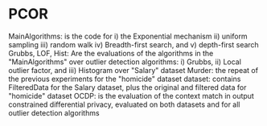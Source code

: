 # PCOR
MainAlgorithms: is the code for i) the Exponential mechanism ii) uniform sampling iii) random walk iv) Breadth-first search, and v) depth-first search
Grubbs, LOF, Hist: Are the evaluations of the algorithms in the "MainAlgorithms" over outlier detection algorithms: i) Grubbs, ii) Local outlier factor, and iii) Histogram
over "Salary" dataset
Murder: the repeat of the previous experiments for the "homicide" dataset
dataset: contains FilteredData for the Salary dataset, plus the original and filtered data for "homicide" dataset
OCDP: is the evaluation of the context match in output constrained differential privacy, evaluated on both datasets and for all outlier detection algorithms

